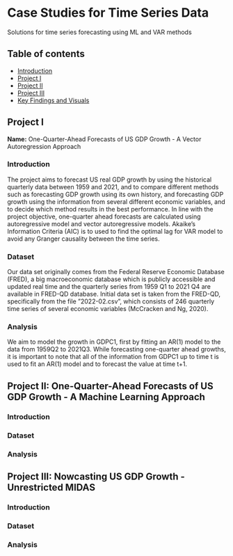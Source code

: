 # Case Studies for Time Series Data
Solutions for time series forecasting using ML and VAR methods

## Table of contents
* [Introduction](#introduction)
* [Project I](#project-i)
* [Project II](#project-ii)
* [Project III](#project-iii)
* [Key Findings and Visuals](#key-findings-and-visuals)

## Project I
**Name:** One-Quarter-Ahead Forecasts of US GDP Growth - A Vector Autoregression Approach
### Introduction
The project aims to forecast US real GDP growth by using the historical quarterly data between 1959 and 2021, and to compare different methods such as forecasting GDP growth using its own history, and forecasting GDP growth using the information from several different economic variables, and to decide which method results in the best performance. In line with the project objective, one-quarter ahead forecasts are calculated using autoregressive model and vector autoregressive models. Akaike’s Information Criteria (AIC) is to used to find the optimal lag for VAR model to avoid any Granger causality between the time series.
### Dataset
Our data set originally comes from the Federal Reserve Economic Database (FRED), a big macroeconomic database which is publicly accessible and updated real time and the quarterly series from 1959 Q1 to 2021 Q4 are available in FRED-QD database. Initial data set is taken from the FRED-QD, specifically from the file ”2022-02.csv”, which consists of 246 quarterly time series of several economic variables (McCracken and Ng, 2020).
### Analysis
We aim to model the growth in GDPC1, first by fitting an AR(1) model to the data from 1959Q2 to 2021Q3. While forecasting one-quarter ahead growths, it is important to note that all of the information from GDPC1 up to time t is used to fit an AR(1) model and to forecast the value at time t+1.
## Project II: One-Quarter-Ahead Forecasts of US GDP Growth - A Machine Learning Approach
### Introduction
### Dataset
### Analysis
## Project III: Nowcasting US GDP Growth - Unrestricted MIDAS
### Introduction
### Dataset
### Analysis
